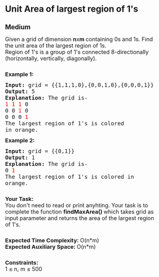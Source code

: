 # Unit Area of largest region of 1's
## Medium
<div class="problems_problem_content__Xm_eO"><p><span style="font-size:18px">Given a grid of dimension <strong>n</strong>x<strong>m&nbsp;</strong>containing 0s and 1s. Find the unit area of the largest region of 1s.<br>
Region of 1's is a group of 1's connected 8-directionally (horizontally, vertically, diagonally).</span><br>
&nbsp;</p>

<p><span style="font-size:18px"><strong>Example 1:</strong></span></p>

<pre><span style="font-size:18px"><strong>Input: </strong>grid = {{1,1,1,0},{0,0,1,0},{0,0,0,1}}
<strong>Output: </strong>5
<strong>Explanation: </strong>The grid is-
<span style="color:#FF0000">1 1 1</span> 0
0 0 <span style="color:#FF0000">1 </span>0
0 0 0 <span style="color:#FF0000">1
</span>The largest region of 1's is colored
in orange.
</span></pre>

<p><span style="font-size:18px"><strong>Example 2:</strong></span></p>

<pre><span style="font-size:18px"><strong>Input: </strong>grid = {{0,1}}
<strong>Output: </strong>1
<strong>Explanation: </strong>The grid is-
0 <span style="color:#FF0000">1
</span>The largest region of 1's is colored in 
orange.</span>
</pre>

<p><br>
<span style="font-size:18px"><strong>Your Task:</strong><br>
You don't need to read or print anyhting. Your task is to complete the function&nbsp;<strong>findMaxArea()&nbsp;</strong>which takes grid as input parameter and returns the area of the largest region of 1's.</span></p>

<p><br>
<span style="font-size:18px"><strong>Expected Time Complexity:&nbsp;</strong>O(n*m)<br>
<strong>Expected Auxiliary Space:&nbsp;</strong>O(n*m)</span><br>
&nbsp;</p>

<p><span style="font-size:18px"><strong>Constraints:</strong><br>
1 ≤ n, m ≤ 500</span></p>
</div>